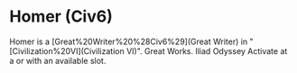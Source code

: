 # Homer (Civ6)

Homer is a [Great%20Writer%20%28Civ6%29](Great Writer) in "[Civilization%20VI](Civilization VI)".
Great Works.
Iliad
Odyssey
Activate at a or with an available slot.